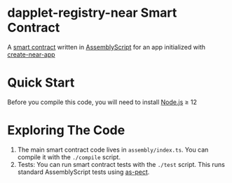 # dapplet-registry-near Smart Contract

A [smart contract] written in [AssemblyScript] for an app initialized with [create-near-app]

# Quick Start

Before you compile this code, you will need to install [Node.js] ≥ 12

# Exploring The Code

1. The main smart contract code lives in `assembly/index.ts`. You can compile
   it with the `./compile` script.
2. Tests: You can run smart contract tests with the `./test` script. This runs
   standard AssemblyScript tests using [as-pect].

[smart contract]: https://docs.near.org/docs/roles/developer/contracts/intro
[assemblyscript]: https://www.assemblyscript.org/
[create-near-app]: https://github.com/near/create-near-app
[node.js]: https://nodejs.org/en/download/package-manager/
[as-pect]: https://www.npmjs.com/package/@as-pect/cli
